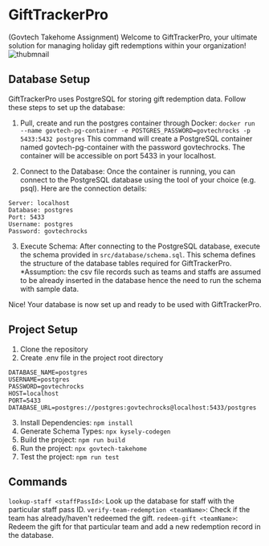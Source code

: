 # GiftTrackerPro 
(Govtech Takehome Assignment)
Welcome to GiftTrackerPro, your ultimate solution for managing holiday gift redemptions within your organization!
![thubmnail](https://i.imgur.com/YkhA6nT.png)
## Database Setup
GiftTrackerPro uses PostgreSQL for storing gift redemption data. Follow these steps to set up the database:

1. Pull, create and run the postgres container through Docker:
`docker run --name govtech-pg-container -e POSTGRES_PASSWORD=govtechrocks -p 5433:5432 postgres`
This command will create a PostgreSQL container named govtech-pg-container with the password govtechrocks. The container will be accessible on port 5433 in your localhost.

2.  Connect to the Database: Once the container is running, you can connect to the PostgreSQL database using the tool of your choice (e.g. psql). Here are the connection details:
```
Server: localhost
Database: postgres
Port: 5433
Username: postgres
Password: govtechrocks
```
3. Execute Schema: After connecting to the PostgreSQL database, execute the schema provided in `src/database/schema.sql`. This schema defines the structure of the database tables required for GiftTrackerPro. *Assumption: the csv file records such as teams and staffs are assumed to be already inserted in the database hence the need to run the schema with sample data.

Nice! Your database is now set up and ready to be used with GiftTrackerPro.

## Project Setup
1. Clone the repository
2. Create .env file in the project root directory
```
DATABASE_NAME=postgres
USERNAME=postgres
PASSWORD=govtechrocks
HOST=localhost
PORT=5433
DATABASE_URL=postgres://postgres:govtechrocks@localhost:5433/postgres
```
3. Install Dependencies: `npm install`
4. Generate Schema Types: `npx kysely-codegen`
5. Build the project: `npm run build`
6. Run the project: `npx govtech-takehome`
7. Test the project: `npm run test`

## Commands
`lookup-staff <staffPassId>`: Look up the database for staff with the particular staff pass ID.
`verify-team-redemption <teamName>`: Check if the team has already/haven't redeemed the gift.
`redeem-gift <teamName>`: Redeem the gift for that particular team and add a new redemption record in the database.
